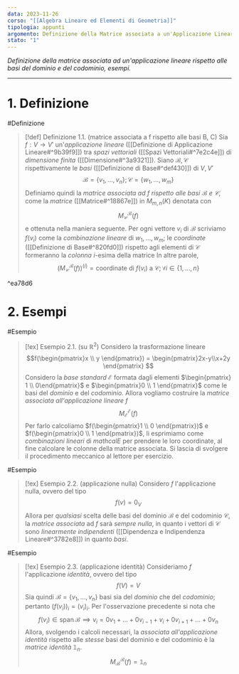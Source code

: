 ```yaml
---
data: 2023-11-26
corso: "[[Algebra Lineare ed Elementi di Geometria]]"
tipologia: appunti
argomento: Definizione della Matrice associata a un'Applicazione Lineare
stato: "1"
---
```

*Definizione della matrice associata ad un'applicazione lineare rispetto alle basi del dominio e del codominio, esempi.*
- - -
# 1. Definizione
#Definizione 
> [!def] Definizione 1.1. (matrice associata a f rispetto alle basi B, C)
> Sia $f: V \longrightarrow V'$ un'*applicazione lineare* ([[Definizione di Applicazione Lineare#^9b39f9]]) tra *spazi vettoriali* ([[Spazi Vettoriali#^7e2c4e]]) di *dimensione finita* ([[Dimensione#^3a9321]]).
> Siano $\mathcal{B}, \mathcal{C}$ rispettivamente le *basi* ([[Definizione di Base#^def430]]) di $V, V'$ 
> $$\mathcal{B} = \{v_1, \ldots, v_n\} ; \mathcal{C} = \{w_1, \ldots, w_m\}$$
> Definiamo quindi la *matrice associata ad $f$ rispetto alle basi $\mathcal{B}$ e $\mathcal{C}$*, come la *matrice* ([[Matrice#^18867e]]) in $M_{m,n}(K)$ denotata con
> $$M^\mathcal{B}_\mathcal{C}(f) $$
> e ottenuta nella maniera seguente.
> Per ogni vettore $v_i$ di $\mathcal{B}$ scriviamo $f(v_i)$ come la *combinazione lineare* di $w_1, \ldots, w_m$; le *coordinate* ([[Definizione di Base#^820fd0]]) rispetto agli elementi di $\mathcal{C}$ formeranno la *colonna* $i$-esima della matrice
> In altre parole,
> $$(M^\mathcal{B}_\mathcal{C}(f))^{(i)} = \text{coordinate di }f(v_i)\text{ a }\mathcal{C}; \forall i \in \{1, \ldots, n\} $$

^ea78d6

# 2. Esempi
#Esempio 
> [!ex] Esempio 2.1. (su $\mathbb{R}^2$)
> Considero la trasformazione lineare
> $$f(\begin{pmatrix}x \\ y \end{pmatrix}) = \begin{pmatrix}2x-y\\x+2y \end{pmatrix} $$
> Considero la *base standard* $\mathcal{E}$ formata dagli elementi $\begin{pmatrix} 1 \\ 0\end{pmatrix}$ e $\begin{pmatrix}0 \\ 1 \end{pmatrix}$ come le basi del *dominio* e del *codominio*.
> Allora vogliamo costruire la *matrice associata all'applicazione lineare $f$*
> $$M^{\mathcal{E}}_{\mathcal{E}}(f) $$
> Per farlo calcoliamo $f(\begin{pmatrix}1 \\ 0 \end{pmatrix})$ e $f(\begin{pmatrix}0 \\ 1 \end{pmatrix})$, li esprimiamo come *combinazioni lineari* di $mathcal{E}$ per prendere le loro coordinate, al fine calcolare le colonne della matrice associata.
> Si lascia di svolgere il procedimento meccanico al lettore per esercizio.

#Esempio 
> [!ex] Esempio 2.2. (applicazione nulla)
> Considero $f$ l'applicazione nulla, ovvero del tipo
> $$f(v) = 0_V$$
> Allora per *qualsiasi* scelta delle basi del dominio $\mathcal{B}$ e del codominio $\mathcal{C}$, la *matrice associata* ad $f$ sarà *sempre nulla*, in quanto i vettori di $\mathcal{C}$ sono *linearmente indipendenti* ([[Dipendenza e Indipendenza Lineare#^3782e8]]) in quanto *basi*.

#Esempio 
> [!ex] Esempio 2.3. (applicazione identità)
> Consideriamo $f$ l'applicazione *identità*, ovvero del tipo
> $$f(V) = V $$
> Sia quindi $\mathcal{B} = \{v_1, \ldots, v_n\}$ basi sia del *dominio* che del *codominio*; pertanto $(f(v_i))_i = (v_i)_i$.
> Per l'osservazione precedente si nota che
> $$f(v_i) \in \operatorname{span}{\mathcal B} \implies v_i = 0v_1 + \ldots + 0v_{i-1} + v_i + 0v_{i+1} + \ldots + 0v_n $$
> Allora, svolgendo i calcoli necessari, la *associata all'applicazione identità* rispetto alle *stesse* basi del dominio e del codominio è la *matrice identità* $\mathbb{1}_n$.
> $$M^{\mathcal B}_{\mathcal B}(f) = \mathbb{1}_n$$
